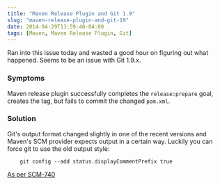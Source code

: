 ```yaml
---
title: "Maven Release Plugin and Git 1.9"
slug: "maven-release-plugin-and-git-19"
date: 2014-04-29T13:59:40-04:00
tags: [Maven, Maven Release Plugin, Git]
---
```


Ran into this issue today and wasted a good hour on figuring out what happened. Seems to be an issue with Git 1.9.x.

### Symptoms

Maven release plugin successfully completes the `release:prepare` goal, creates the tag, but fails to commit the changed `pom.xml`.

### Solution

Git's output format changed slightly in one of the recent versions and Maven's SCM provider expects output in a certain way. Luckily you can force git to use the old output style:

		git config --add status.displayCommentPrefix true

[As per SCM-740](http://jira.codehaus.org/browse/SCM-740?focusedCommentId=341325&page=com.atlassian.jira.plugin.system.issuetabpanels:comment-tabpanel#comment-341325)

